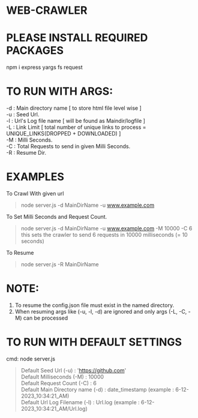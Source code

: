 # WEB-CRAWLER

# PLEASE INSTALL REQUIRED PACKAGES
npm i express yargs fs request

# TO RUN WITH ARGS:
-d : Main directory name [ to store html file level wise ] <br/>
-u : Seed Url. <br/>
-l : Url's Log file name [ will be found as Maindir/logfile ] <br />
-L : Link Limit [ total number of unique links to process = UNIQUE_LINKS(DROPPED + DOWNLOADED) ] <br/>
-M : Milli Seconds. <br/>
-C : Total Requests to send in given Milli Seconds. <br/>
-R : Resume Dir. <br/>

# EXAMPLES
To Crawl With given url
> node server.js -d MainDirName -u www.example.com

To Set Milli Seconds and Request Count.
> node server.js -d MainDirName -u www.example.com -M 10000 -C 6 <br />
this sets the crawler to send 6 requests in 10000 milliseconds (= 10 seconds)

To Resume 
> node server.js -R MainDirName
# NOTE: 
1. To resume the config.json file must exist in the named directory.
2. When resuming args like (-u, -l, -d) are ignored and only args (-L, -C, -M) can be processed

# TO RUN WITH DEFAULT SETTINGS
cmd: node server.js
> Default Seed Url (-u) : 'https://github.com' <br/>
> Default Milliseconds (-M) : 10000 <br/>
> Default Request Count (-C) : 6 <br/>
> Default Main Directory name (-d) : date_timestamp (example : 6-12-2023_10:34:21_AM) <br/>
> Default Url Log Filename (-l) : Url.log (example : 6-12-2023_10:34:21_AM/Url.log) <br/>
